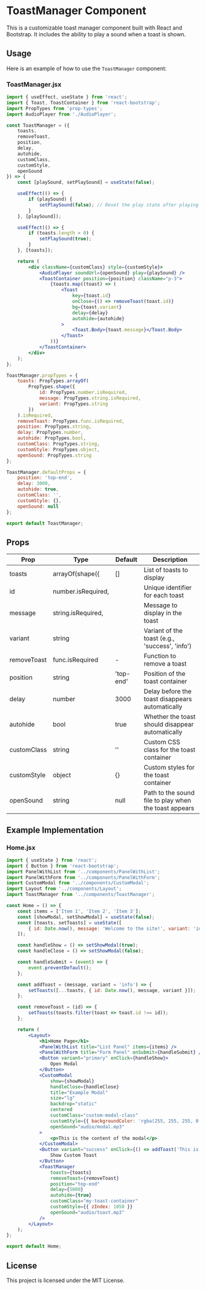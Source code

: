 
# ToastManager Component

This is a customizable toast manager component built with React and Bootstrap. It includes the ability to play a sound when a toast is shown.

## Usage

Here is an example of how to use the `ToastManager` component:

### ToastManager.jsx

```jsx
import { useEffect, useState } from 'react';
import { Toast, ToastContainer } from 'react-bootstrap';
import PropTypes from 'prop-types';
import AudioPlayer from './AudioPlayer';

const ToastManager = ({
    toasts,
    removeToast,
    position,
    delay,
    autohide,
    customClass,
    customStyle,
    openSound
}) => {
    const [playSound, setPlaySound] = useState(false);

    useEffect(() => {
        if (playSound) {
            setPlaySound(false); // Reset the play state after playing the sound
        }
    }, [playSound]);

    useEffect(() => {
        if (toasts.length > 0) {
            setPlaySound(true);
        }
    }, [toasts]);

    return (
        <div className={customClass} style={customStyle}>
            <AudioPlayer soundUrl={openSound} play={playSound} />
            <ToastContainer position={position} className="p-3">
                {toasts.map((toast) => (
                    <Toast
                        key={toast.id}
                        onClose={() => removeToast(toast.id)}
                        bg={toast.variant}
                        delay={delay}
                        autohide={autohide}
                    >
                        <Toast.Body>{toast.message}</Toast.Body>
                    </Toast>
                ))}
            </ToastContainer>
        </div>
    );
};

ToastManager.propTypes = {
    toasts: PropTypes.arrayOf(
        PropTypes.shape({
            id: PropTypes.number.isRequired,
            message: PropTypes.string.isRequired,
            variant: PropTypes.string
        })
    ).isRequired,
    removeToast: PropTypes.func.isRequired,
    position: PropTypes.string,
    delay: PropTypes.number,
    autohide: PropTypes.bool,
    customClass: PropTypes.string,
    customStyle: PropTypes.object,
    openSound: PropTypes.string
};

ToastManager.defaultProps = {
    position: 'top-end',
    delay: 3000,
    autohide: true,
    customClass: '',
    customStyle: {},
    openSound: null
};

export default ToastManager;
```

## Props

| Prop         | Type                               | Default  | Description                                           |
|--------------|------------------------------------|----------|-------------------------------------------------------|
| toasts       | arrayOf(shape({                    | []       | List of toasts to display                             |
| id           | number.isRequired,                 |          | Unique identifier for each toast                      |
| message      | string.isRequired,                 |          | Message to display in the toast                       |
| variant      | string                             |          | Variant of the toast (e.g., 'success', 'info')        |
| removeToast  | func.isRequired                    | -        | Function to remove a toast                            |
| position     | string                             | 'top-end'| Position of the toast container                       |
| delay        | number                             | 3000     | Delay before the toast disappears automatically       |
| autohide     | bool                               | true     | Whether the toast should disappear automatically      |
| customClass  | string                             | ''       | Custom CSS class for the toast container              |
| customStyle  | object                             | {}       | Custom styles for the toast container                 |
| openSound    | string                             | null     | Path to the sound file to play when the toast appears |

## Example Implementation

### Home.jsx

```jsx
import { useState } from 'react';
import { Button } from 'react-bootstrap';
import PanelWithList from '../components/PanelWithList';
import PanelWithForm from '../components/PanelWithForm';
import CustomModal from '../components/CustomModal';
import Layout from '../components/Layout';
import ToastManager from '../components/ToastManager';

const Home = () => {
    const items = ['Item 1', 'Item 2', 'Item 3'];
    const [showModal, setShowModal] = useState(false);
    const [toasts, setToasts] = useState([
        { id: Date.now(), message: 'Welcome to the site!', variant: 'info' }
    ]);

    const handleShow = () => setShowModal(true);
    const handleClose = () => setShowModal(false);

    const handleSubmit = (event) => {
        event.preventDefault();
    };

    const addToast = (message, variant = 'info') => {
        setToasts([...toasts, { id: Date.now(), message, variant }]);
    };

    const removeToast = (id) => {
        setToasts(toasts.filter(toast => toast.id !== id));
    };

    return (
        <Layout>
            <h1>Home Page</h1>
            <PanelWithList title="List Panel" items={items} />
            <PanelWithForm title="Form Panel" onSubmit={handleSubmit} />
            <Button variant="primary" onClick={handleShow}>
                Open Modal
            </Button>
            <CustomModal
                show={showModal}
                handleClose={handleClose}
                title="Example Modal"
                size="lg"
                backdrop="static"
                centered
                customClass="custom-modal-class"
                customStyle={{ backgroundColor: 'rgba(255, 255, 255, 0.8)', borderRadius: '15px' }}
                openSound="audio/modal.mp3"
            >
                <p>This is the content of the modal</p>
            </CustomModal>
            <Button variant="success" onClick={() => addToast('This is a toast message!', 'success')}>
                Show Custom Toast
            </Button>
            <ToastManager
                toasts={toasts}
                removeToast={removeToast}
                position="top-end"
                delay={5000}
                autohide={true}
                customClass="my-toast-container"
                customStyle={{ zIndex: 1050 }}
                openSound="audio/toast.mp3"
            />
        </Layout>
    );
};

export default Home;
```

## License

This project is licensed under the MIT License.
